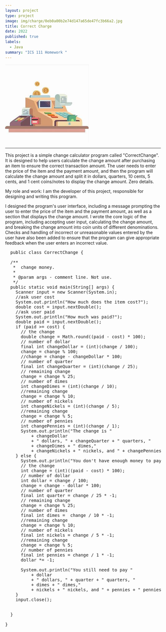 ```yaml
---
layout: project
type: project
image: img/charge/0eb0a00b2e74d147a65de47fc3b66a2.jpg
title: Correct Charge
date: 2022
published: true
labels:
  - Java
summary: "ICS 111 Homework "
---
```

<img class="img-fluid" src="../img/charge/f50b9e4c8031a87f2ec51afe2f2df07.png">
<hr>
This project is a simple change calculator program called "CorrectChange". It is designed to help users calculate the change amount after purchasing an item to ensure the correct transaction amount. The user needs to enter the price of the item and the payment amount, and then the program will calculate the change amount and split it in dollars, quarters, 10 cents, 5 cents, and 1 cent coins/notes to display the change amount. Zero details.


My role and work:
I am the developer of this project, responsible for designing and writing this program.


I designed the program's user interface, including a message prompting the user to enter the price of the item and the payment amount, as well as a section that displays the change amount. I wrote the core logic of the program, including accepting user input, calculating the change amount, and breaking the change amount into coin units of different denominations. Checks and handling of incorrect or unreasonable values entered by the user have also been added to ensure that the program can give appropriate feedback when the user enters an incorrect value.
<pre>
  public class CorrectChange {

  /**
   *  change money.
   *  
   * @param args - comment line. Not use.
   */
  public static void main(String[] args) {
    Scanner input = new Scanner(System.in);
    //ask user cost
    System.out.println("How much does the item cost?");
    double cost = input.nextDouble();
    //ask user paid
    System.out.println("How much was paid?");
    double paid = input.nextDouble();
    if (paid >= cost) {
      // the change
      double change = Math.round((paid - cost) * 100);
      // number of dollar
      final int changeDollar = (int)(change / 100);
      change = change % 100;
      //change = change - changeDollar * 100;
      // number of quarter
      final int changeQuarter = (int)(change / 25);
      // remaining change
      change = change % 25;
      // number of dimes
      int changeDimes = (int)(change / 10);
      //remaining change
      change = change % 10;
      // number of nickels
      int changeNickels = (int)(change / 5);
      //remaining change
      change = change % 5;
      // number of pennies
      int changePennies = (int)(change / 1);
      System.out.println("The change is " 
          + changeDollar 
          + " dollars, " + changeQuarter + " quarters, " 
          + changeDimes + " dimes," 
          + changeNickels + " nickels, and " + changePennies + " pennies.");
    } else {
      System.out.println("You don't have enough money to pay");
      // the change
      int change = (int)((paid - cost) * 100);
      // number of dollar
      int dollar = change / 100;
      change = change - dollar * 100;
      // number of quarter
      final int quarter = change / 25 * -1;
      // remaining change
      change = change % 25;
      // number of dimes
      final int dimes =  change / 10 * -1;
      //remaining change
      change = change % 10;
      // number of nickels
      final int nickels = change / 5 * -1;
      //remaining change
      change = change % 5;
      // number of pennies
      final int pennies = change / 1 * -1;
      dollar *= -1;
      
      System.out.println("You still need to pay " 
          + dollar 
          + " dollars, " + quarter + " quarters, " 
          + dimes + " dimes," 
          + nickels + " nickels, and " + pennies + " pennies.");
    }
    input.close();
    
    
  }

}
</pre>
